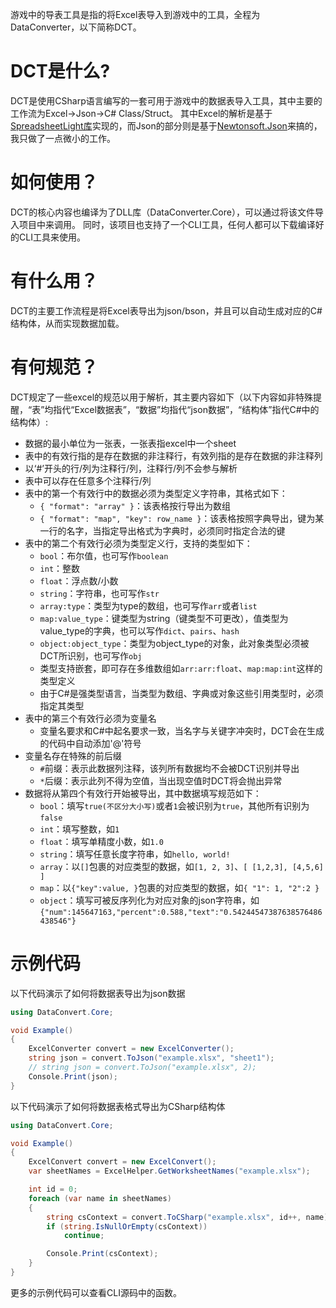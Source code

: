 游戏中的导表工具是指的将Excel表导入到游戏中的工具，全程为DataConverter，以下简称DCT。

# DCT是什么?

DCT是使用CSharp语言编写的一套可用于游戏中的数据表导入工具，其中主要的工作流为Excel->Json->C# Class/Struct。
其中Excel的解析是基于[SpreadsheetLight库](https://spreadsheetlight.com/)实现的，而Json的部分则是基于[Newtonsoft.Json](https://www.newtonsoft.com/json)来搞的，我只做了一点微小的工作。

# 如何使用？

DCT的核心内容也编译为了DLL库（DataConverter.Core），可以通过将该文件导入项目中来调用。
同时，该项目也支持了一个CLI工具，任何人都可以下载编译好的CLI工具来使用。

# 有什么用？

DCT的主要工作流程是将Excel表导出为json/bson，并且可以自动生成对应的C#结构体，从而实现数据加载。

# 有何规范？

DCT规定了一些excel的规范以用于解析，其主要内容如下（以下内容如非特殊提醒，“表”均指代“Excel数据表”，“数据”均指代“json数据”，“结构体”指代C#中的结构体）:

- 数据的最小单位为一张表，一张表指excel中一个sheet
- 表中的有效行指的是存在数据的非注释行，有效列指的是存在数据的非注释列
- 以‘#’开头的行/列为注释行/列，注释行/列不会参与解析
- 表中可以存在任意多个注释行/列
- 表中的第一个有效行中的数据必须为类型定义字符串，其格式如下：
  - `{ "format": "array" }`：该表格按行导出为数组
  - `{ "format": "map", "key": row_name }`：该表格按照字典导出，键为某一行的名字，当指定导出格式为字典时，必须同时指定合法的键
- 表中的第二个有效行必须为类型定义行，支持的类型如下：
  - `bool`：布尔值，也可写作`boolean`
  - `int`：整数
  - `float`：浮点数/小数
  - `string`：字符串，也可写作`str`
  - `array:type`：类型为type的数组，也可写作`arr`或者`list`
  - `map:value_type`：键类型为string（键类型不可更改），值类型为value_type的字典，也可以写作`dict`、`pairs`、`hash`
  - `object:object_type`：类型为object_type的对象，此对象类型必须被DCT所识别，也可写作`obj`
  - 类型支持嵌套，即可存在多维数组如`arr:arr:float`、`map:map:int`这样的类型定义
  - 由于C#是强类型语言，当类型为数组、字典或对象这些引用类型时，必须指定其类型
- 表中的第三个有效行必须为变量名
  - 变量名要求和C#中起名要求一致，当名字与关键字冲突时，DCT会在生成的代码中自动添加'@'符号
- 变量名存在特殊的前后缀
  - `#`前缀：表示此数据列注释，该列所有数据均不会被DCT识别并导出
  - `*`后缀：表示此列不得为空值，当出现空值时DCT将会抛出异常
- 数据将从第四个有效行开始被导出，其中数据填写规范如下：
  - `bool`：填写`true(不区分大小写)`或者`1`会被识别为`true`，其他所有识别为`false`
  - `int`：填写整数，如`1`
  - `float`：填写单精度小数，如`1.0`
  - `string`：填写任意长度字符串，如`hello, world!`
  - `array`：以`[]`包裹的对应类型的数据，如`[1, 2, 3]`、`[ [1,2,3], [4,5,6] ]`
  - `map`：以`{"key":value, }`包裹的对应类型的数据，如`{ "1": 1, "2":2 }`
  - `object`：填写可被反序列化为对应对象的json字符串，如`{"num":145647163,"percent":0.588,"text":"0.54244547387638576486438546"}`

# 示例代码

以下代码演示了如何将数据表导出为json数据

```csharp
using DataConvert.Core;

void Example()
{
    ExcelConverter convert = new ExcelConverter();
    string json = convert.ToJson("example.xlsx", "sheet1");
    // string json = convert.ToJson("example.xlsx", 2);
    Console.Print(json);
}
```

以下代码演示了如何将数据表格式导出为CSharp结构体

```csharp
using DataConvert.Core;

void Example()
{
    ExcelConvert convert = new ExcelConvert();
    var sheetNames = ExcelHelper.GetWorksheetNames("example.xlsx");

    int id = 0;
    foreach (var name in sheetNames)
    {
        string csContext = convert.ToCSharp("example.xlsx", id++, name);
        if (string.IsNullOrEmpty(csContext))
            continue;

        Console.Print(csContext);        
    }
}
```

更多的示例代码可以查看CLI源码中的函数。
